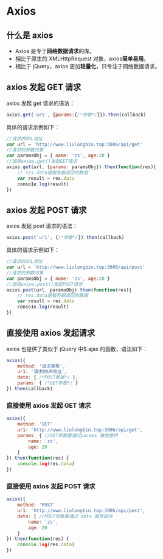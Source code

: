 # Axios

## 什么是 axios

- Axios 是专于**网络数据请求**的库。
- 相比于原生的 XMLHttpRequest 对象，axios**简单易用**。
- 相比于 jQuery，axios 更加**轻量化**，只专注于网络数据请求。

## axios 发起 GET 请求

  axios 发起 get 请求的语法：

```js
axios.get('ur1', {params:{/*参数*/}}).then(callback)
```

具体的请求示例如下：

```js
//请求的URL地址
var url = 'http://www.liulongbin.top:3006/api/get'
//请求的参数对象
var paramsObj = { name: 'zs', age:20 }
//调用axios.get()发起GET请求
axios.get(url, {params: paramsObj}).then(function(res){
    // res.data是服务器返回的数据
	var result = res.data
	conso1e.log(result)
})
```



## axios 发起 POST 请求   

 axios 发起 post 请求的语法：

```js
axios.post('ur1', {/*参数*/}).then(callback)
```

具体的请求示例如下：

```js
//请求的URL地址
var url = 'http://www.liulongbin.top:3006/api/post'
//请求的参数对象
var paramsObj = { name: 'zs', age:20 }
//调用axios.post()发起POST请求
axios.post(url, paramsObj).then(function(res){
    // res.data是服务器返回的数据
	var result = res.data
	conso1e.log(result)
})
```



## 直接使用 axios 发起请求

axios 也提供了类似于 jQuery 中$.ajax 的函数，语法如下：

```js
axios({
    method: '请求类型',
	ur1: '请求的UR地址',
	data: { /*POST数据*/ },
	params: { /*GET参数*/ }
}).then(callback)
```

### 直接使用 axios 发起 GET 请求

```js
axios({
    method: 'GET'
	ur1: 'http://www.liulongbin.top:3006/api/get',
	params: { //GET参数要通过params 属性提供
		name: 'zs',
		age: 20
	}
}).then(function(res) {
    console.1og(res.data)
})
```

### 直接使用 axios 发起 POST 请求

```js
axios({
    method: 'POST'
	ur1: 'http://www.liulongbin.top:3006/api/post',
	data: { //POST参数要通过 data 属性提供
		name: 'zs',
		age: 20
	}
}).then(function(res) {
    console.1og(res.data)
})
```